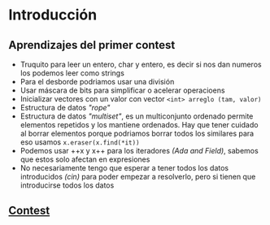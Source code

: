 # **Introducción**
## Aprendizajes del primer contest
- Truquito para leer un entero, char y entero, es decir si nos dan numeros los podemos leer como strings
- Para el desborde podriamos usar una división
- Usar máscara de bits para simplificar o acelerar operacioens
- Inicializar vectores con un valor con vector `<int> arreglo (tam, valor)` 
- Estructura de datos *"rope"*
- Estructura de datos *"multiset"*, es un multiconjunto ordenado permite elementos repetidos y los mantiene ordenados. Hay que tener cuidado al borrar elementos porque podriamos borrar todos los similares para eso usamos `x.eraser(x.find(*it))`
- Podemos usar ++x y x++ para los iteradores *(Ada and Field)*, sabemos que estos solo afectan en expresiones 
- No necesariamente tengo que esperar a tener todos los datos introducidos *(cin)* para poder empezar a resolverlo, pero si tienen que introducirse todos los datos
## [Contest](https://vjudge.net/contest/569657)